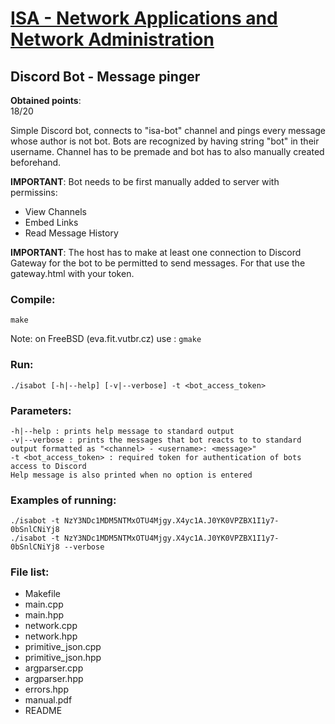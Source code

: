# [ISA - Network Applications and Network Administration](https://www.fit.vut.cz/study/course/14020/)
## Discord Bot - Message pinger
**Obtained points**:<br>
18/20

Simple Discord bot, connects to "isa-bot" channel and pings every message whose author is not bot. 
Bots are recognized by having string "bot" in their username. Channel has to be premade and bot has to also
manually created beforehand. 

**IMPORTANT**:
Bot needs to be first manually added to server with permissins:<br>
* View Channels
* Embed Links
* Read Message History

**IMPORTANT**: The host has to make at least one connection to Discord Gateway for the bot to be permitted to send messages.
For that use the gateway.html with your token.

### Compile:
    make
Note: on FreeBSD (eva.fit.vutbr.cz) use : `gmake`

### Run:
    ./isabot [-h|--help] [-v|--verbose] -t <bot_access_token>
### Parameters:
    -h|--help : prints help message to standard output
    -v|--verbose : prints the messages that bot reacts to to standard output formatted as "<channel> - <username>: <message>"
    -t <bot_access_token> : required token for authentication of bots access to Discord
    Help message is also printed when no option is entered
    
### Examples of running:
    ./isabot -t NzY3NDc1MDM5NTMxOTU4Mjgy.X4yc1A.J0YK0VPZBX1I1y7-0bSnlCNiYj8
    ./isabot -t NzY3NDc1MDM5NTMxOTU4Mjgy.X4yc1A.J0YK0VPZBX1I1y7-0bSnlCNiYj8 --verbose


### File list: 
* Makefile
* main.cpp
* main.hpp
* network.cpp
* network.hpp
* primitive_json.cpp
* primitive_json.hpp
* argparser.cpp
* argparser.hpp
* errors.hpp
* manual.pdf
* README
